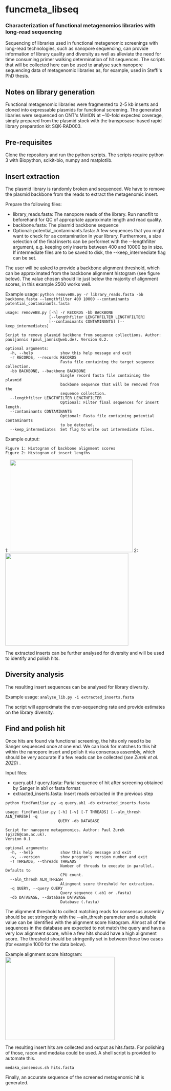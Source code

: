 # funcmeta_libseq
### Characterization of functional metagenomics libraries with long-read sequencing
Sequencing of libraries used in functional metagenomic screenings with long-read technologies, such as nanopore sequencing, can provide information of library quality and diversity as well as alleviate the need for time consuming primer walking determination of hit sequences. The scripts that will be collected here can be used to analyse such nanopore sequencing data of metagenomic libraries as, for example, used in Steffi's PhD thesis.


## Notes on library generation

Functional metagenomic libraries were fragmented to 2-5 kb inserts and cloned into expressable plasmids for functional screening. The generated libaries were sequenced on ONT's MinION at ~10-fold expected coverage, simply prepared from the plasmid stock with the transposase-based rapid library preparation kit SQK-RAD003.


## Pre-requisites

Clone the repository and run the python scripts. The scripts require python 3 with Biopython, scikit-bio, numpy and matplotlib.


## Insert extraction

The plasmid library is randomly broken and sequenced. We have to remove the plasmid backbone from the reads to extract the metagenomic insert.

Prepare the following files:
- library_reads.fasta: The nanopore reads of the library. Run nanofilt to beforehand for QC of appropriate approximate length and read quality.
- backbone.fasta: The plasmid backbone sequence
- Optional: potential_contaminants.fasta: A few sequences that you might want to check for as contamination in your library.
Furthermore, a size selection of the final inserts can be performet with the --lengthfilter argument, e.g. keeping only inserts between 400 and 10000 bp in size. If intermediate files are to be saved to disk, the --keep_intermediate flag can be set.

The user will be asked to provide a backbone alignment threshold, which can be approximated from the backbone alignment histogram (see figure below). The value chosen should lie just below the majority of alignment scores, in this example 2500 works well. 

Example usage:
```python removeBB.py -r library_reads.fasta -bb backbone.fasta --lengthfilter 400 10000 --contaminants potential_contaminants.fasta```


```
usage: removeBB.py [-h] -r RECORDS -bb BACKBONE
                   [--lengthfilter LENGTHFILTER LENGTHFILTER]
                   [--contaminants CONTAMINANTS] [--keep_intermediates]

Script to remove plasmid backbone from sequence collections. Author:
pauljannis (paul_jannis@web.de). Version 0.2.

optional arguments:
  -h, --help            show this help message and exit
  -r RECORDS, --records RECORDS
                        Fasta file containing the target sequence collection.
  -bb BACKBONE, --backbone BACKBONE
                        Single record fasta file containing the plasmid
                        backbone sequence that will be removed from the
                        sequence collection.
  --lengthfilter LENGTHFILTER LENGTHFILTER
                        Optional: Filter final sequences for insert length.
  --contaminants CONTAMINANTS
                        Optional: Fasta file containing potential contaminants
                        to be detected.
  --keep_intermediates  Set flag to write out intermediate files.
```

Example output:
```
Figure 1: Histogram of backbone alignment scores
Figure 2: Histogram of insert lengths
```
1: <img src="/example/alignmenthistogram_example.png" width="384" height="288">
2: <img src="/example/lengthhistogram_example.png" width="384" height="288">


The extracted inserts can be further analysed for diversity and will be used to identify and polish hits.


## Diversity analysis

The resulting insert sequences can be analysed for library diversity.

Example usage:
```analyse_lib.py -i extracted_inserts.fasta```

The script will approximate the over-sequencing rate and provide estimates on the library diversity. 


## Find and polish hit

Once hits are found via functional screening, the hits only need to be Sanger sequenced once at one end. We can look for matches to this hit within the nanopore insert and polish it via consensus assembly, which should be very accurate if a few reads can be collected (*see Zurek et al. [2020](https://www.nature.com/articles/s41467-020-19687-9)*) .

Input files:
- query.ab1 / query.fasta: Parial sequence of hit after screening obtained by Sanger in ab1 or fasta format
- extracted_inserts.fasta: Insert reads extracted in the previous step

```python findfamiliar.py -q query.ab1 -db extracted_inserts.fasta ```


```
usage: findfamiliar.py [-h] [-v] [-T THREADS] [--aln_thresh ALN_THRESH] -q
                       QUERY -db DATABASE

Script for nanopore metagenomics. Author: Paul Zurek (pjz26@cam.ac.uk).
Version 0.1

optional arguments:
  -h, --help            show this help message and exit
  -v, --version         show program's version number and exit
  -T THREADS, --threads THREADS
                        Number of threads to execute in parallel. Defaults to
                        CPU count.
  --aln_thresh ALN_THRESH
                        Alingment score threshold for extraction.
  -q QUERY, --query QUERY
                        Query sequence (.ab1 or .fasta)
  -db DATABASE, --database DATABASE
                        Database (.fasta)
```

The alignment threshold to collect matching reads for consensus assembly should be set stringently with the --aln_thresh parameter and a suitable value can be identified with the alignment score histogram. Almost all of the sequences in the database are expected to not match the query and have a very low alignment score, while a few hits should have a high alignment score. The threshold should be stringently set in between those two cases (for example 1000 for the data below).

Example alignment score histogram:
<img src="/example/queryalignment_histogram_example.png" width="341" height="259">


The resulting insert hits are collected and output as hits.fasta. For polishing of those, racon and medaka could be used. A shell script is provided to automate this.

```medaka_consensus.sh hits.fasta```

Finally, an accurate sequence of the screened metagenomic hit is generated.
